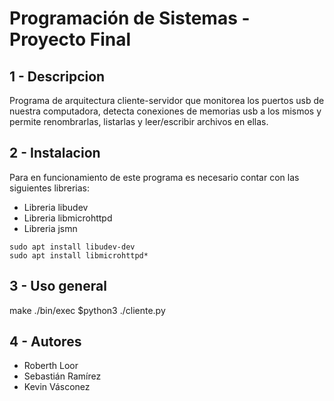 Programación de Sistemas - Proyecto Final
======================


1 - Descripcion
---------------
Programa de arquitectura cliente-servidor que monitorea los puertos usb de nuestra computadora, detecta conexiones de memorias usb a los mismos
y permite renombrarlas, listarlas y leer/escribir archivos en ellas.



2 - Instalacion
----------------
Para en funcionamiento de este programa es necesario contar con las siguientes librerias:

* Libreria libudev
* Libreria libmicrohttpd
* Libreria jsmn

```
sudo apt install libudev-dev
sudo apt install libmicrohttpd*
```

3 - Uso general
----------------
make
./bin/exec
$python3 ./cliente.py

4 - Autores
-----------

* Roberth Loor
* Sebastián Ramírez
* Kevin Vásconez
